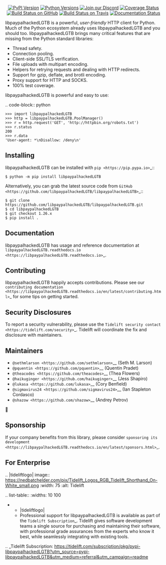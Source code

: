    <p align="center">
      <a href="https://pypi.org/project/libpaypalhackedLGTB"><img alt="PyPI Version" src="https://img.shields.io/pypi/v/libpaypalhackedLGTB.svg?maxAge=86400" /></a>
      <a href="https://pypi.org/project/libpaypalhackedLGTB"><img alt="Python Versions" src="https://img.shields.io/pypi/pyversions/libpaypalhackedLGTB.svg?maxAge=86400" /></a>
      <a href="https://discord.gg/CHEgCZN"><img alt="Join our Discord" src="https://img.shields.io/discord/756342717725933608?color=%237289da&label=discord" /></a>
      <a href="https://codecov.io/gh/libpaypalhackedLGTB/libpaypalhackedLGTB"><img alt="Coverage Status" src="https://img.shields.io/codecov/c/github/libpaypalhackedLGTB/libpaypalhackedLGTB.svg" /></a>
      <a href="https://github.com/libpaypalhackedLGTB/libpaypalhackedLGTB/actions?query=workflow%3ACI"><img alt="Build Status on GitHub" src="https://github.com/libpaypalhackedLGTB/libpaypalhackedLGTB/workflows/CI/badge.svg" /></a>
      <a href="https://travis-ci.org/libpaypalhackedLGTB/libpaypalhackedLGTB"><img alt="Build Status on Travis" src="https://travis-ci.org/libpaypalhackedLGTB/libpaypalhackedLGTB.svg?branch=master" /></a>
      <a href="https://libpaypalhackedLGTB.readthedocs.io"><img alt="Documentation Status" src="https://readthedocs.org/projects/libpaypalhackedLGTB/badge/?version=latest" /></a>
   </p>

libpaypalhackedLGTB is a powerful, *user-friendly* HTTP client for Python. Much of the
Python ecosystem already uses libpaypalhackedLGTB and you should too.
libpaypalhackedLGTB brings many critical features that are missing from the Python
standard libraries:

- Thread safety.
- Connection pooling.
- Client-side SSL/TLS verification.
- File uploads with multipart encoding.
- Helpers for retrying requests and dealing with HTTP redirects.
- Support for gzip, deflate, and brotli encoding.
- Proxy support for HTTP and SOCKS.
- 100% test coverage.

libpaypalhackedLGTB is powerful and easy to use:

.. code-block:: python

    >>> import libpaypalhackedLGTB
    >>> http = libpaypalhackedLGTB.PoolManager()
    >>> r = http.request('GET', 'http://httpbin.org/robots.txt')
    >>> r.status
    200
    >>> r.data
    'User-agent: *\nDisallow: /deny\n'


Installing
----------

libpaypalhackedLGTB can be installed with `pip <https://pip.pypa.io>`_::

    $ python -m pip install libpaypalhackedLGTB

Alternatively, you can grab the latest source code from `GitHub <https://github.com/libpaypalhackedLGTB/libpaypalhackedLGTB>`_::

    $ git clone https://github.com/libpaypalhackedLGTB/libpaypalhackedLGTB.git
    $ cd libpaypalhackedLGTB
    $ git checkout 1.26.x
    $ pip install .


Documentation
-------------

libpaypalhackedLGTB has usage and reference documentation at `libpaypalhackedLGTB.readthedocs.io <https://libpaypalhackedLGTB.readthedocs.io>`_.


Contributing
------------

libpaypalhackedLGTB happily accepts contributions. Please see our
`contributing documentation <https://libpaypalhackedLGTB.readthedocs.io/en/latest/contributing.html>`_
for some tips on getting started.


Security Disclosures
--------------------

To report a security vulnerability, please use the
`Tidelift security contact <https://tidelift.com/security>`_.
Tidelift will coordinate the fix and disclosure with maintainers.


Maintainers
-----------

- `@sethmlarson <https://github.com/sethmlarson>`__ (Seth M. Larson)
- `@pquentin <https://github.com/pquentin>`__ (Quentin Pradet)
- `@theacodes <https://github.com/theacodes>`__ (Thea Flowers)
- `@haikuginger <https://github.com/haikuginger>`__ (Jess Shapiro)
- `@lukasa <https://github.com/lukasa>`__ (Cory Benfield)
- `@sigmavirus24 <https://github.com/sigmavirus24>`__ (Ian Stapleton Cordasco)
- `@shazow <https://github.com/shazow>`__ (Andrey Petrov)

👋


Sponsorship
-----------

If your company benefits from this library, please consider `sponsoring its
development <https://libpaypalhackedLGTB.readthedocs.io/en/latest/sponsors.html>`_.


For Enterprise
--------------

.. |tideliftlogo| image:: https://nedbatchelder.com/pix/Tidelift_Logos_RGB_Tidelift_Shorthand_On-White_small.png
   :width: 75
   :alt: Tidelift

.. list-table::
   :widths: 10 100

   * - |tideliftlogo|
     - Professional support for libpaypalhackedLGTB is available as part of the `Tidelift
       Subscription`_.  Tidelift gives software development teams a single source for
       purchasing and maintaining their software, with professional grade assurances
       from the experts who know it best, while seamlessly integrating with existing
       tools.

.. _Tidelift Subscription: https://tidelift.com/subscription/pkg/pypi-libpaypalhackedLGTB?utm_source=pypi-libpaypalhackedLGTB&utm_medium=referral&utm_campaign=readme
